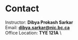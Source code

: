 # Contact
 
Instructor: **Dibya Prokash Sarkar** \
Email: **[dibya.sarkar@nic.bc.ca](mailto:dibya.sarkar@nic.bc.ca)** \
Office Location: **TYE 121A** \
<!-- Office Hours: **Mondays 10 AM - 12 PM**,  or **Online** -->

<!-- **Please note that appointments are available by request.** -->

